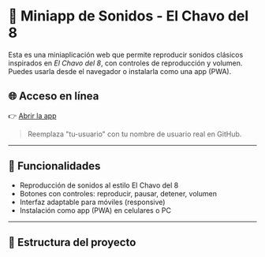 # 🎵 Miniapp de Sonidos - El Chavo del 8

Esta es una miniaplicación web que permite reproducir sonidos clásicos inspirados en *El Chavo del 8*, con controles de reproducción y volumen. Puedes usarla desde el navegador o instalarla como una app (PWA).

## 🌐 Acceso en línea

👉 [Abrir la app](https://github.com/amedalain/Chavito/)

> Reemplaza "tu-usuario" con tu nombre de usuario real en GitHub.

---

## 🧩 Funcionalidades

- Reproducción de sonidos al estilo El Chavo del 8
- Botones con controles: reproducir, pausar, detener, volumen
- Interfaz adaptable para móviles (responsive)
- Instalación como app (PWA) en celulares o PC

---

## 📁 Estructura del proyecto

